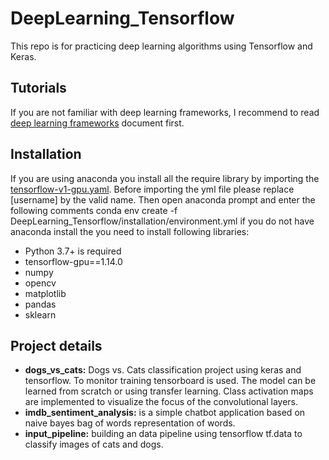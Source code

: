 
# DeepLearning_Tensorflow
This repo is for practicing deep learning algorithms using Tensorflow and Keras. 

## Tutorials
If you are not familiar with deep learning frameworks, I recommend to read [deep learning frameworks](doc/deep_learning_frameworks.md) document first.

## Installation
If you are using anaconda you install all the require library by importing the [tensorflow-v1-gpu.yaml](installation/tensorflow-v1-gpu.yaml).
Before importing the yml file please replace [username] by the valid name.
Then open anaconda prompt and enter the following comments
conda env create -f DeepLearning_Tensorflow/installation/environment.yml
if you do not have anaconda install the you need to install following libraries:
- Python 3.7+ is required
- tensorflow-gpu==1.14.0
- numpy
- opencv
- matplotlib
- pandas
- sklearn

## Project details
- **dogs_vs_cats:** Dogs vs. Cats classification project using keras and tensorflow. To monitor training tensorboard is used. The model can be learned from scratch or using transfer learning. Class activation maps are implemented to visualize the focus of  the convolutional layers. 
- **imdb_sentiment_analysis:** is a simple chatbot application based on naive bayes bag of words representation of words.  
- **input_pipeline:** building an data pipeline using tensorflow tf.data to classify images of cats and dogs.

